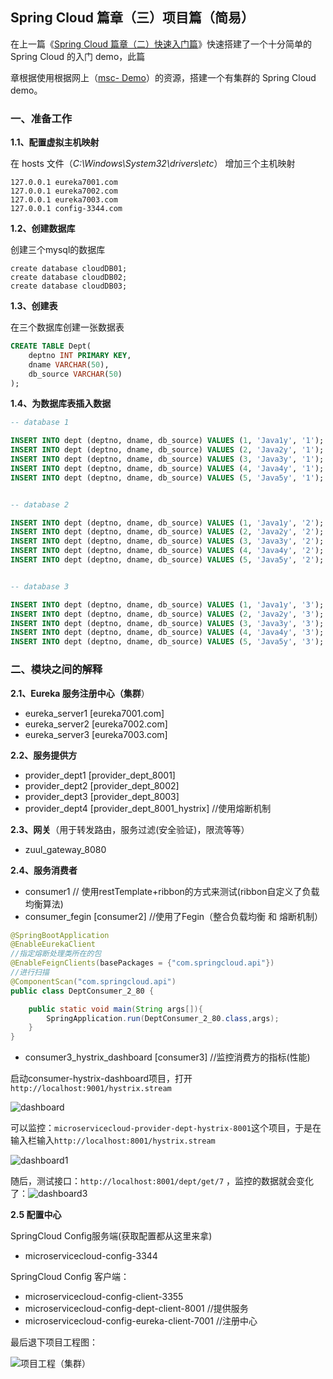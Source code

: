 ## Spring Cloud 篇章（三）项目篇（简易）

在上一篇《<a href="">Spring Cloud 篇章（二）快速入门篇</a>》快速搭建了一个十分简单的 Spring Cloud 的入门 demo，此篇

章根据使用根据网上（<a href="https://github.com/ZhongFuCheng3y/msc-Demo/tree/master/microservicecloud">msc- Demo</a>）的资源，搭建一个有集群的 Spring Cloud  demo。 



### 一、准备工作 

**1.1、配置虚拟主机映射**

在 hosts 文件（*C:\Windows\System32\drivers\etc*） 增加三个主机映射

```
127.0.0.1 eureka7001.com
127.0.0.1 eureka7002.com
127.0.0.1 eureka7003.com
127.0.0.1 config-3344.com
```

**1.2、创建数据库**

创建三个mysql的数据库

```
create database cloudDB01;
create database cloudDB02;
create database cloudDB03;
```

**1.3、创建表**

在三个数据库创建一张数据表

```sql
CREATE TABLE Dept(
    deptno INT PRIMARY KEY,
    dname VARCHAR(50),
    db_source VARCHAR(50)
);
```

**1.4、为数据库表插入数据**

```sql
-- database 1

INSERT INTO dept (deptno, dname, db_source) VALUES (1, 'Java1y', '1');
INSERT INTO dept (deptno, dname, db_source) VALUES (2, 'Java2y', '1');
INSERT INTO dept (deptno, dname, db_source) VALUES (3, 'Java3y', '1');
INSERT INTO dept (deptno, dname, db_source) VALUES (4, 'Java4y', '1');
INSERT INTO dept (deptno, dname, db_source) VALUES (5, 'Java5y', '1');


-- database 2

INSERT INTO dept (deptno, dname, db_source) VALUES (1, 'Java1y', '2');
INSERT INTO dept (deptno, dname, db_source) VALUES (2, 'Java2y', '2');
INSERT INTO dept (deptno, dname, db_source) VALUES (3, 'Java3y', '2');
INSERT INTO dept (deptno, dname, db_source) VALUES (4, 'Java4y', '2');
INSERT INTO dept (deptno, dname, db_source) VALUES (5, 'Java5y', '2');


-- database 3

INSERT INTO dept (deptno, dname, db_source) VALUES (1, 'Java1y', '3');
INSERT INTO dept (deptno, dname, db_source) VALUES (2, 'Java2y', '3');
INSERT INTO dept (deptno, dname, db_source) VALUES (3, 'Java3y', '3');
INSERT INTO dept (deptno, dname, db_source) VALUES (4, 'Java4y', '3');
INSERT INTO dept (deptno, dname, db_source) VALUES (5, 'Java5y', '3');
```



### 二、模块之间的解释

**2.1、Eureka 服务注册中心（集群**）

- eureka_server1  [eureka7001.com]
- eureka_server2  [eureka7002.com]
- eureka_server3  [eureka7003.com]

**2.2、服务提供方**

- provider_dept1   [provider_dept_8001]
- provider_dept2   [provider_dept_8002]
- provider_dept3   [provider_dept_8003]
- provider_dept4   [provider_dept_8001_hystrix]   //使用熔断机制

**2.3、网关**（用于转发路由，服务过滤(安全验证)，限流等等）

- zuul_gateway_8080

**2.4、服务消费者**

- consumer1   // 使用restTemplate+ribbon的方式来测试(ribbon自定义了负载均衡算法)
- consumer_fegin   [consumer2]  //使用了Fegin（整合负载均衡 和 熔断机制）

```java
@SpringBootApplication
@EnableEurekaClient
//指定熔断处理类所在的包
@EnableFeignClients(basePackages = {"com.springcloud.api"})
//进行扫描
@ComponentScan("com.springcloud.api")
public class DeptConsumer_2_80 {

    public static void main(String args[]){
        SpringApplication.run(DeptConsumer_2_80.class,args);
    }
}
```

- consumer3_hystrix_dashboard [consumer3]    //监控消费方的指标(性能)

启动consumer-hystrix-dashboard项目，打开`http://localhost:9001/hystrix.stream`

![dashboard](D:\Typora\projects\微服务、分布式\springcloud\images\dashboard.png)

可以监控：`microservicecloud-provider-dept-hystrix-8001`这个项目，于是在输入栏输入`http://localhost:8001/hystrix.stream`

![dashboard1](D:\Typora\projects\微服务、分布式\springcloud\images\dashboard1.png)

随后，测试接口：`http://localhost:8001/dept/get/7` ，监控的数据就会变化了：![dashboard3](D:\Typora\projects\微服务、分布式\springcloud\images\dashboard3.png)

**2.5 配置中心**

SpringCloud Config服务端(获取配置都从这里来拿)

- microservicecloud-config-3344

SpringCloud Config 客户端：

- microservicecloud-config-client-3355  
- microservicecloud-config-dept-client-8001   //提供服务
- microservicecloud-config-eureka-client-7001  //注册中心

最后退下项目工程图：

![项目工程（集群）](D:\Typora\projects\微服务、分布式\springcloud\images\项目工程（集群）.png)

